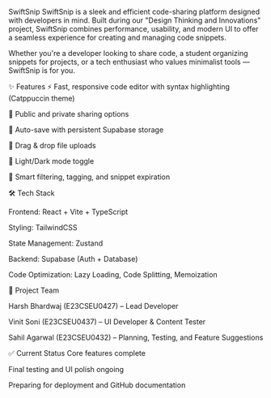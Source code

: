 SwiftSnip
SwiftSnip is a sleek and efficient code-sharing platform designed with developers in mind. Built during our "Design Thinking and Innovations" project, SwiftSnip combines performance, usability, and modern UI to offer a seamless experience for creating and managing code snippets.

Whether you're a developer looking to share code, a student organizing snippets for projects, or a tech enthusiast who values minimalist tools — SwiftSnip is for you.

✨ Features
⚡ Fast, responsive code editor with syntax highlighting (Catppuccin theme)

🔐 Public and private sharing options

💾 Auto-save with persistent Supabase storage

🧩 Drag & drop file uploads

🌙 Light/Dark mode toggle

🧠 Smart filtering, tagging, and snippet expiration

🛠 Tech Stack

Frontend: React + Vite + TypeScript

Styling: TailwindCSS

State Management: Zustand

Backend: Supabase (Auth + Database)

Code Optimization: Lazy Loading, Code Splitting, Memoization

👥 Project Team

Harsh Bhardwaj (E23CSEU0427) – Lead Developer

Vinit Soni (E23CSEU0437) – UI Developer & Content Tester

Sahil Agarwal (E23CSEU0432) – Planning, Testing, and Feature Suggestions

✅ Current Status
Core features complete

Final testing and UI polish ongoing

Preparing for deployment and GitHub documentation
